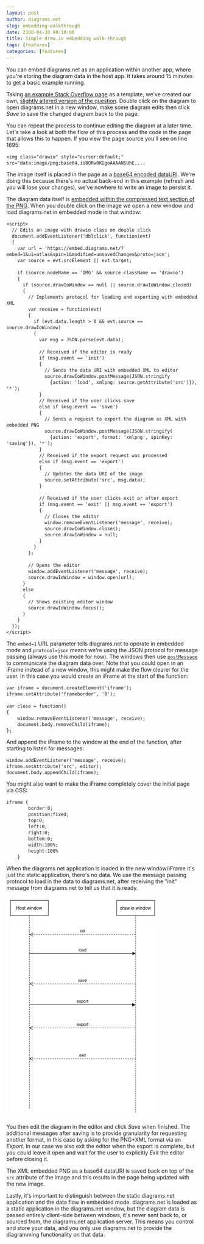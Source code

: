 ```yaml
---
layout: post
author: diagrams.net
slug: embedding-walkthrough
date: 2100-04-30 09:10:00
title: Simple draw.io embedding walk-through
tags: [features]
categories: [features]
---
```


You can embed diagrams.net as an application within another app, where you're storing the diagram data in the host app. It takes around 15 minutes to get a basic example running.

Taking [an example Stack Overflow page](http://meta.stackoverflow.com/questions/306256/integrate-an-online-uml-diagram-editor-such-as-gliffy) as a template, we've created our own, [slightly altered version of the question](https://www.jgraph.com/so-example/Integrate%20an%20online%20UML_diagram%20editor%20such%20as%20gliffy%20-%20Meta%20Stack%20Overflow.html). Double click on the diagram to open diagrams.net in a new window, make some diagram edits then click _Save_ to save the changed diagram back to the page.

You can repeat the process to continue editing the diagram at a later time. Let's take a look at both the flow of this process and the code in the page that allows this to happen. If you view the page source you'll see on line 1695:

```
<img class="drawio" style="cursor:default;" src="data:image/png;base64,iVBORw0KGgoAAAANSUhE....
```

The image itself is placed in the page as a [base64 encoded dataURI](https://developer.mozilla.org/en-US/docs/Web/HTTP/data_URIs). We're doing this because there's no actual back-end in this example (refresh and you will lose your changes), we've nowhere to write an image to persist it.

The diagram data itself is [embedded within the compressed text section of the PNG](http://www.libpng.org/pub/png/book/chapter11.html#png.ch11.div.3). When you double click on the image we open a new window and load diagrams.net in embedded mode in that window:

```
<script>
  // Edits an image with drawio class on double click
  document.addEventListener('dblclick', function(evt)
  {
    var url = 'https://embed.diagrams.net/?embed=1&ui=atlas&spin=1&modified=unsavedChanges&proto=json';
    var source = evt.srcElement || evt.target;

    if (source.nodeName == 'IMG' && source.className == 'drawio')
    {
      if (source.drawIoWindow == null || source.drawIoWindow.closed)
      {
        // Implements protocol for loading and exporting with embedded XML
        var receive = function(evt)
        {
          if (evt.data.length > 0 && evt.source == source.drawIoWindow)
          {
            var msg = JSON.parse(evt.data);

            // Received if the editor is ready
            if (msg.event == 'init')
            {
              // Sends the data URI with embedded XML to editor
              source.drawIoWindow.postMessage(JSON.stringify
                {action: 'load', xmlpng: source.getAttribute('src')}), '*');
            }
            // Received if the user clicks save
            else if (msg.event == 'save')
            {
              // Sends a request to export the diagram as XML with embedded PNG
              source.drawIoWindow.postMessage(JSON.stringify(
                {action: 'export', format: 'xmlpng', spinKey: 'saving'}), '*');
            }
            // Received if the export request was processed
            else if (msg.event == 'export')
            {
              // Updates the data URI of the image
              source.setAttribute('src', msg.data);
            }

            // Received if the user clicks exit or after export
            if (msg.event == 'exit' || msg.event == 'export')
            {
              // Closes the editor
              window.removeEventListener('message', receive);
              source.drawIoWindow.close();
              source.drawIoWindow = null;
            }
          }
        };

        // Opens the editor
        window.addEventListener('message', receive);
        source.drawIoWindow = window.open(url);
      }
      else
      {
        // Shows existing editor window
        source.drawIoWindow.focus();
      }
    }
  });
</script>
```

The ``embed=1`` URL parameter tells diagrams.net to operate in embedded mode and ``protocol=json`` means we're using the JSON protocol for message passing (always use this mode for now). The windows then use [``postMessage``](https://developer.mozilla.org/en-US/docs/Web/API/Window/postMessage) to communicate the diagram data over. Note that you could open in an iFrame instead of a new window, this might make the flow clearer for the user. In this case you would create an iFrame at the start of the function:
```
var iframe = document.createElement('iframe');
iframe.setAttribute('frameborder', '0');

var close = function()
{
    window.removeEventListener('message', receive);
    document.body.removeChild(iframe);
};
```
And append the iFrame to the window at the end of the function, after starting to listen for messages:
```
window.addEventListener('message', receive);
iframe.setAttribute('src', editor);
document.body.appendChild(iframe);
```
You might also want to make the iFrame completely cover the initial page via CSS:
```
iframe {
        border:0;
        position:fixed;
        top:0;
        left:0;
        right:0;
        bottom:0;
        width:100%;
        height:100%
    }
```
When the diagrams.net application is loaded in the new window/iFrame it's just the static application, there's no data. We use the message passing protocol to load in the data to diagrams.net, after receiving the "init" message from diagrams.net to tell us that it is ready.

[<img src="/assets/img/blog/embedded-sequence-diagram.png" style="width=100%;max-width:400px;height:auto;" alt="Sequence diagram example">](https://app.diagrams.net/?lightbox=1&highlight=0000ff&edit=_blank&layers=1&nav=1&title=embedded-sequence-diagram.drawio#R5VhNc5swEP01PjbDN84xdtxmpu1MWh%2BSHhXYgKYCMUI2dn99FyO%2BrDhgJ3Ta6cWjfZKW1b6nXczMXia7T4Jk8VceAptZRrib2bczy%2FJ8B39LYF8BvuNVQCRoWEFmC6zpL1CgodANDSHvLZScM0mzPhjwNIVA9jAiBC%2F6y5456z81IxFowDogTEcfaCjjCp27RovfAY3i%2BsmmoWYSUi9WQB6TkBcdyF7N7KXgXFajZLcEVuauzku17%2BOJ2SYwAakcs%2BF6vTLlMnv4%2FHjrenRlfTN964PysiVsow58x3OJSEHTMlrLY%2Bh88SRwFJUjdRa5rxOEx8rK4SZhX%2BgzMJqitchA0AQkCJxhCr5vsUURUwnrjATl1gKVg1gsE4aWiUNkUxLcIhqbMZLl9OnwVAMRAcFG5HQL3yGvRGM00W1BSNidTJPZJB9FCxxDEntcojY4iq593yxa8huK4w7xbq0IogQXNZ5bTnCgaDmDIkujKBSkuKL8f2bJti6kyZuKJlujiXESakR00lcmgGKluWE0ShF74lLyBCcgDW%2FK0lVijAc%2Fm5RBqBWrsQm77ufLnOsJm7%2BSGuX3ntNUDjutPeR8IwJQm7ql6ciP7Q84kkREIDVHB6Kas17OnaNxR1Mq38odzwCnFiHJYwjVPpxWPW5%2BsDDux%2FJWXLm1%2BeNgmp5TA50L2bk9w1LA0A%2FpHy4tVXaHusRoadln66iR3ikXY4VkGQOOJhaSqwkpJ1uYXkjvXR6s18rkuDusuRjL4VAoE1PoaRTCLuPizdXg3Eo%2B4vrW78ND19d6lfr59ZXby7htuu%2FQG8wjHpuOffad9gccTSwIfyJBjGgPOyo73QGtqjl4yvrrO4MuLd87uzcc0%2B9fqCNNkMeOJtbR%2FAUd%2FZGXjBMq8h33n9WR4%2Fpv1ZFz%2FIftUh1pji7WEZrt54BqeftNxV79Bg%3D%3D)

You then edit the diagram in the editor and click _Save_ when finished. The additional messages after saving is to provide granularity for requesting another format, in this case by asking for the PNG+XML format via an _Export_. In our case we also exit the editor when the export is complete, but you could leave it open and wait for the user to explicitly _Exit_ the editor before closing it.

The XML embedded PNG as a base64 dataURI is saved back on top of the ``src`` attribute of the image and this results in the page being updated with the new image.

Lastly, it's important to distinguish between the static diagrams.net application and the data flow in embedded mode. diagrams.net is loaded as a static application in the diagrams.net window, but the diagram data is passed entirely client-side between windows, it's never sent back to, or sourced from, the diagrams.net application server. This means you control and store your data, and you only use diagrams.net to provide the diagramming functionality on that data.    
